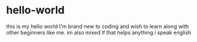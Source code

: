 # hello-world
this is my hello world I'm brand new to coding and wish to learn along with other beginners like me.
im also mixed if that helps anything i speak english
